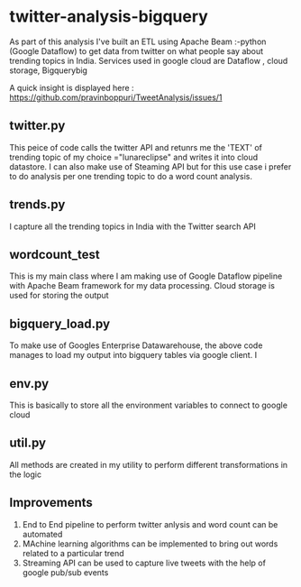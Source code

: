# twitter-analysis-bigquery

As part of this analysis I've built an ETL using Apache Beam :-python (Google Dataflow) to get data from twitter on what people say about trending topics in India. Services used in google cloud are Dataflow , cloud storage, Bigquerybig


A quick insight is displayed here : https://github.com/pravinboppuri/TweetAnalysis/issues/1


## twitter.py

This peice of code calls the twitter API and retunrs me the 'TEXT' of trending topic of my choice ="lunareclipse" and writes it into cloud datastore. I can also make use of Steaming API but for this use case i prefer to do analysis per one trending topic to do a word count analysis.

## trends.py

I capture all the trending topics in India with the Twitter search API 

## wordcount_test

This is my main class where I am making use of Google Dataflow pipeline with Apache Beam framework for my data processing. Cloud storage is used for storing the output

## bigquery_load.py

To make use of Googles Enterprise Datawarehouse, the above code manages to load my output into bigquery tables via google client. I 

## env.py

This is basically to store all the environment variables to connect to google cloud

## util.py

All methods are created in my utility to perform different transformations in the logic

## Improvements

1) End to End pipeline to perform twitter anlysis and word count can be automated
2) MAchine learning algorithms can be implemented to bring out words related to a particular trend
3) Streaming API can be used to capture live tweets with the help of google pub/sub events

